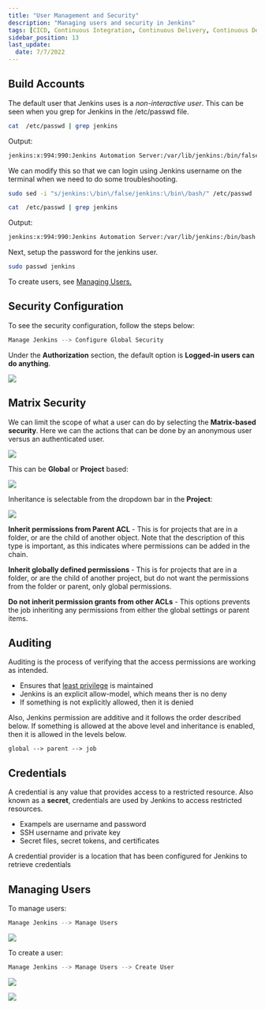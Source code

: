 ```yaml
---
title: "User Management and Security"
description: "Managing users and security in Jenkins"
tags: [CICD, Continuous Integration, Continuous Delivery, Continuous Deployment, Jenkins]
sidebar_position: 13
last_update:
  date: 7/7/2022
---
```



## Build Accounts 

The default user that Jenkins uses is a *non-interactive user*. This can be seen when you grep for Jenkins in the /etc/passwd file.

```bash
cat  /etc/passwd | grep jenkins
```

Output:

```bash 
jenkins:x:994:990:Jenkins Automation Server:/var/lib/jenkins:/bin/false
```

We can modify this so that we can login using Jenkins username on the terminal when we need to do some troubleshooting.

```bash
sudo sed -i "s/jenkins:\/bin\/false/jenkins:\/bin\/bash/" /etc/passwd 
```
```bash
cat  /etc/passwd | grep jenkins
```

Output:

```bash 
jenkins:x:994:990:Jenkins Automation Server:/var/lib/jenkins:/bin/bash 
```

Next, setup the password for the jenkins user.

```bash
sudo passwd jenkins 
```

To create users, see [Managing Users.](#managing-users)


## Security Configuration

To see the security configuration, follow the steps below:

```bash
Manage Jenkins --> Configure Global Security
```

Under the **Authorization** section, the default option is **Logged-in users can do anything**. 


<div class='img-center'>

![](/img/docs/jenusermgt.png)

</div>


## Matrix Security

We can limit the scope of what a user can do by selecting the **Matrix-based security**. Here we can the actions that can be done by an anonymous user versus an authenticated user. 


<div class='img-center'>

![](/img/docs/jenusermgt2.png)

</div>


This can be **Global** or **Project** based:


<div class='img-center'>

![](/img/docs/1026-jenkins-matrix-security.png)

</div>


Inheritance is selectable from the dropdown bar in the **Project**:


<div class='img-center'>

![](/img/docs/1026-jenkins-inheritance-selectable-from-dropdown.png)

</div>


**Inherit permissions from Parent ACL** - This is for projects that are in a folder, or are the child of another object. Note that the description of this type is important, as this indicates where permissions can be added in the chain.


**Inherit globally defined permissions**  - This is for projects that are in a folder, or are the child of another project, but do not want the permissions from the folder or parent, only global permissions.


**Do not inherit permission grants from other ACLs** - This options prevents the job inheriting any permissions from either the global settings or parent items.


## Auditing 

Auditing is the process of verifying that the access permissions are working as intended.

- Ensures that [least privilege](/docs/007-Cybersecurity/006-Identity-and-Access-Management/005-IAM-Concepts.md#principle-of-least-privilege) is maintained
- Jenkins is an explicit allow-model, which means ther is no deny
- If something is not explicitly allowed, then it is denied

Also, Jenkins permission are additive and it follows the order described below. If something is allowed at the above level and inheritance is enabled, then it is allowed in the levels below.

```
global --> parent --> job
```


## Credentials 

A credential is any value that provides access to a restricted resource. Also known as a **secret**, credentials are used by Jenkins to access restricted resources.

- Exampels are username and password
- SSH username and private key 
- Secret files, secret tokens, and certificates 

A credential provider is a location that has been configured for Jenkins to retrieve credentials

## Managing Users 

To manage users:

```bash
Manage Jenkins --> Manage Users 
```


<div class='img-center'>

![](/img/docs/tjenmanageusers.png)

</div>


To create a user:

```bash
Manage Jenkins --> Manage Users --> Create User
```


<div class='img-center'>

![](/img/docs/tjencreateuser.png)

</div>

<div class='img-center'>

![](/img/docs/tjennewuserdone.png)

</div>
